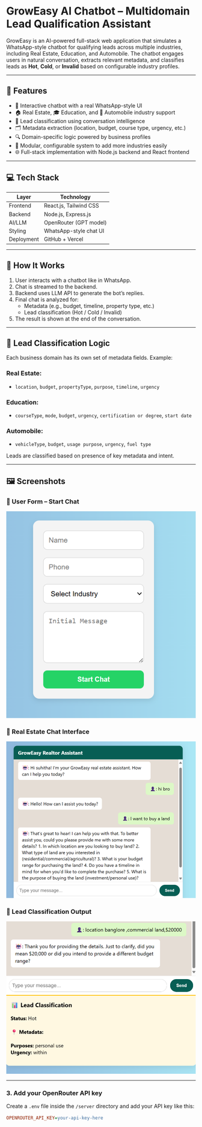 # GrowEasy AI Chatbot – Multidomain Lead Qualification Assistant

GrowEasy is an AI-powered full-stack web application that simulates a WhatsApp-style chatbot for qualifying leads across multiple industries, including Real Estate, Education, and Automobile. The chatbot engages users in natural conversation, extracts relevant metadata, and classifies leads as **Hot**, **Cold**, or **Invalid** based on configurable industry profiles.

---

## 🚀 Features

- 🤖 Interactive chatbot with a real WhatsApp-style UI
- 🏠 Real Estate, 🎓 Education, and 🚗 Automobile industry support
- 🧠 Lead classification using conversation intelligence
- 🗂️ Metadata extraction (location, budget, course type, urgency, etc.)
- 🔍 Domain-specific logic powered by business profiles
- 🧱 Modular, configurable system to add more industries easily
- 🌐 Full-stack implementation with Node.js backend and React frontend

---

## 💻 Tech Stack

| Layer       | Technology             |
|-------------|------------------------|
| Frontend    | React.js, Tailwind CSS |
| Backend     | Node.js, Express.js    |
| AI/LLM      | OpenRouter (GPT model) |
| Styling     | WhatsApp-style chat UI |
| Deployment  | GitHub + Vercel        |

---

## 🧪 How It Works

1. User interacts with a chatbot like in WhatsApp.
2. Chat is streamed to the backend.
3. Backend uses LLM API to generate the bot’s replies.
4. Final chat is analyzed for:
   - Metadata (e.g., budget, timeline, property type, etc.)
   - Lead classification (Hot / Cold / Invalid)
5. The result is shown at the end of the conversation.

---

## 🧠 Lead Classification Logic

Each business domain has its own set of metadata fields. Example:

### Real Estate:
- `location`, `budget`, `propertyType`, `purpose`, `timeline`, `urgency`

### Education:
- `courseType`, `mode`, `budget`, `urgency`, `certification or degree`, `start date`

### Automobile:
- `vehicleType`, `budget`, `usage purpose`, `urgency`, `fuel type`

Leads are classified based on presence of key metadata and intent.

---
## 🖼️ Screenshots

### 🔹 User Form – Start Chat
![Start Chat](./frontend/screenshots/start_chat.png)

### 🔹 Real Estate Chat Interface
![Real Estate Chat](./frontend/screenshots/chat_ui.png)

### 🔹 Lead Classification Output
![Lead Classification](./frontend/screenshots/lead_result.png)


---
### 3. Add your OpenRouter API key

Create a `.env` file inside the `/server` directory and add your API key like this:

```ini
OPENROUTER_API_KEY=your-api-key-here

